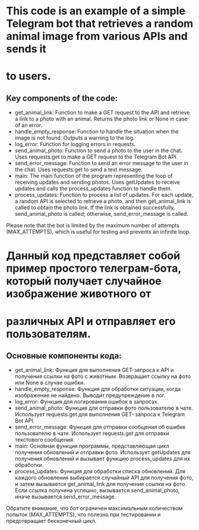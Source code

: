 # This code is an example of a simple Telegram bot that retrieves a random animal image from various APIs and sends it 
# to users.

## Key components of the code:
 - get_animal_link: Function to make a GET request to the API and retrieve a link to a photo with an animal. Returns the
   photo link or None in case of an error.
 - handle_empty_response: Function to handle the situation when the image is not found. Outputs a warning to the log.
 - log_error: Function for logging errors in requests.
 - send_animal_photo: Function to send a photo to the user in the chat. Uses requests.get to make a GET request to the 
   Telegram Bot API.
 - send_error_message: Function to send an error message to the user in the chat. Uses requests.get to send a text 
   message.
 - main: The main function of the program representing the loop of receiving updates and sending photos. Uses getUpdates 
   to receive updates and calls the process_updates function to handle them.
 - process_updates: Function to process a list of updates. For each update, a random API is selected to retrieve a photo,
   and then get_animal_link is called to obtain the photo link. If the link is obtained successfully, send_animal_photo 
   is called; otherwise, send_error_message is called.

Please note that the bot is limited by the maximum number of attempts (MAX_ATTEMPTS), which is useful for testing and
prevents an infinite loop.






# Данный код представляет собой пример простого телеграм-бота, который получает случайное изображение животного от 
# различных API и отправляет его пользователям.

## Основные компоненты кода:
 - get_animal_link: Функция для выполнения GET-запроса к API и получения ссылки на фото с животным. Возвращает ссылку
   на фото или None в случае ошибки.
 - handle_empty_response: Функция для обработки ситуации, когда изображение не найдено. Выводит предупреждение в лог.
 - log_error: Функция для логирования ошибок в запросах.
 - send_animal_photo: Функция для отправки фото пользователю в чате. Использует requests.get для выполнения GET-
   запроса к Telegram Bot API.
 - send_error_message: Функция для отправки сообщения об ошибке пользователю в чате. Использует requests.get для 
   отправки текстового сообщения.
 - main: Основная функция программы, представляющая цикл получения обновлений и отправки фото. Использует getUpdates 
   для получения обновлений и вызывает функцию process_updates для их обработки.
 - process_updates: Функция для обработки списка обновлений. Для каждого обновления выбирается случайный API для 
   получения фото, и затем вызывается get_animal_link для получения ссылки на фото. Если ссылка получена успешно, 
   вызывается send_animal_photo, иначе вызывается send_error_message.

Обратите внимание, что бот ограничен максимальным количеством попыток (MAX_ATTEMPTS), что полезно при тестировании и 
предотвращает бесконечный цикл.